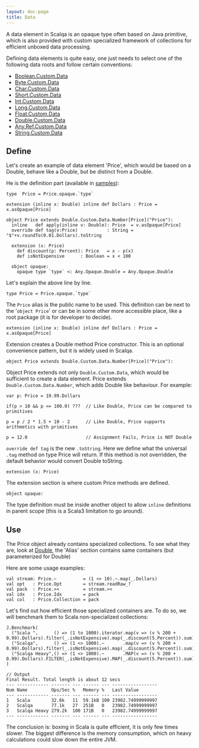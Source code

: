 ```yaml
---
layout: doc-page
title: Data
---
```


A data element in Scalqa is an opaque type often based on Java primitive, which is also provided with custom 
specialized framework of collections for efficient unboxed data processing.  

Defining data elements is quite easy, one just needs to select one of the following data roots and follow certain conventions:

- [Boolean.Custom.Data](../../api/scalqa/lang/boolean/custom/Data.html)
- [Byte.Custom.Data](../../api/scalqa/lang/byte/custom/Data.html) 
- [Char.Custom.Data](../../api/scalqa/lang/char/custom/Data.html) 
- [Short.Custom.Data](../../api/scalqa/lang/short/custom/Data.html) 
- [Int.Custom.Data](../../api/scalqa/lang/int/custom/Data.html) 
- [Long.Custom.Data](../../api/scalqa/lang/long/custom/Data.html) 
- [Float.Custom.Data](../../api/scalqa/lang/float/custom/Data.html) 
- [Double.Custom.Data](../../api/scalqa/lang/double/custom/Data.html) 
- [Any.Ref.Custom.Data](../../api/scalqa/lang/any/ref/custom/Data.html) 
- [String.Custom.Data](../../api/scalqa/lang/string/custom/Data.html) 

## Define

Let's create an example of data element 'Price', which would be based on a Double, behave like a Double, but be distinct from a Double.

He is the definition part (available in [samples](https://github.com/scalqa/scalqa/blob/master/sample/src/example/data/PriceModel.scala)):
```
type  Price = Price.opaque.`type`

extension (inline x: Double) inline def Dollars : Price = x.asOpaque[Price]

object Price extends Double.Custom.Data.Number[Price]("Price"):
  inline   def apply(inline v: Double): Price  = v.asOpaque[Price]
  override def tag(v:Price)           : String =  "$"+v.roundTo(0.01.Dollars).toString

  extension (x: Price)
    def discount(p: Percent): Price   = x - p(x)
    def isNotExpensive      : Boolean = x < 100

  object opaque:
    opaque type `type` <: Any.Opaque.Double = Any.Opaque.Double

```
Let's explain the above line by line.  
```  
type Price = Price.opaque.`type`
```
The `Price` alias is the public name to be used. This definition can be next to the '`object Price`' or can be in some other 
more accessible place, like a root package (it is for developer to decide).

```  
extension (inline x: Double) inline def Dollars : Price = x.asOpaque[Price]
```  
Extension creates a Double method Price constructor. This is an optional convenience pattern, but it is widely used in Scalqa. 

```  
object Price extends Double.Custom.Data.Number[Price]("Price"):
```  
Object Price extends not only `Double.Custom.Data`, which would be sufficient to create a data element.
Price extends `Double.Custom.Data.Number`, which adds Double like behaviour. For example:
```
var p: Price = 19.99.Dollars

if(p > 10 && p <= 100.0) ???  // Like Double, Price can be compared to primitives   

p = p / 2 * 1.5 + 10 - 2      // Like Double, Price supports arithmetics with primitives

p = 12.0                      // Assignment Fails, Price is NOT Double
```

`override def tag` is the new `.toString`. Here we define what the universal `.tag` method on type Price will return. If this method is
not overridden, the default behavior would convert Double toString.  

```
extension (x: Price)    
```
The extension section is where custom Price methods are defined. 

```
object opaque:   
```
The type definition must be inside another object to allow `inline` definitions in parent scope (this is a Scala3 limitation to go around).  


## Use

The Price object already contains specialized collections. 
To see what they are, look at [Double](../../api/scalqa/lang/Double$.html), the 'Alias' section contains same containers 
(but parameterized for Double)
  
Here are some usage examples:
```
val stream: Price.~          = (1 <> 10).~.map(_.Dollars)
val opt   : Price.Opt        = stream.readRaw_?
val pack  : Price.><         = stream.><
val idx   : Price.Idx        = pack
val col   : Price.Collection = pack
```

Let's find out how efficient those specialized containers are. 
To do so, we will benchmark them to Scala non-specialized collections: 
```
J.Benchmark(
  ("Scala ",      () => (1 to 1000).iterator.map(v => (v % 200 + 0.99).Dollars).filter(_.isNotExpensive).map(_.discount(5.Percent)).sum),
  ("Scalqa",      () => (1 <> 1000).~       .map(v => (v % 200 + 0.99).Dollars).filter(_.isNotExpensive).map(_.discount(5.Percent)).sum),
  ("Scalqa Heavy",() => (1 <> 1000).~       .MAP(v => (v % 200 + 0.99).Dollars).FILTER(_.isNotExpensive).MAP(_.discount(5.Percent)).sum),
)
```
```
// Output
Final Result. Total length is about 12 secs
--- ------------ ------- --- ------ --- -----------------
Num Name         Ops/Sec %   Memory %   Last Value
--- ------------ ------- --- ------ --- -----------------
1   Scala        32.6k   11  59.1kB 100 23982.74999999997
2   Scalqa       77.1k   27  251B   0   23982.74999999997
3   Scalqa Heavy 279.2k  100 171B   0   23982.74999999997
--- ------------ ------- --- ------ --- -----------------
```

The conclusion is: boxing in Scala is quite efficient, it is only few times slower. The biggest difference is the memory consumption, 
which on heavy calculations could slow down the entire JVM. 
    
  
 